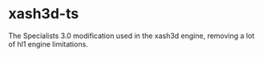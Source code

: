 # xash3d-ts
The Specialists 3.0 modification used in the xash3d engine, removing a lot of hl1 engine limitations.
